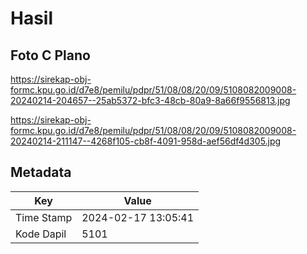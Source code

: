 # Hasil

## Foto C Plano

https://sirekap-obj-formc.kpu.go.id/d7e8/pemilu/pdpr/51/08/08/20/09/5108082009008-20240214-204657--25ab5372-bfc3-48cb-80a9-8a66f9556813.jpg

https://sirekap-obj-formc.kpu.go.id/d7e8/pemilu/pdpr/51/08/08/20/09/5108082009008-20240214-211147--4268f105-cb8f-4091-958d-aef56df4d305.jpg


## Metadata

| Key        | Value               |
| ---------- | ------------------- |
| Time Stamp | 2024-02-17 13:05:41 |
| Kode Dapil | 5101                |



